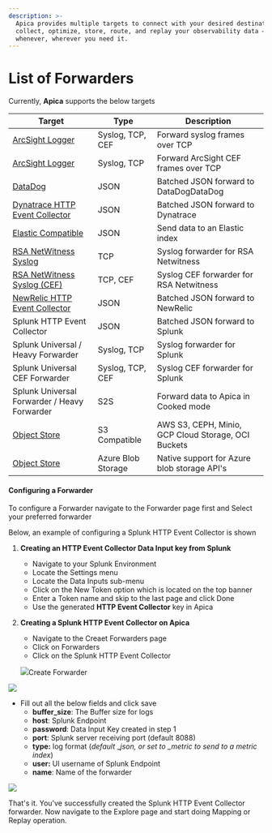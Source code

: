 ```yaml
---
description: >-
  Apica provides multiple targets to connect with your desired destination to
  collect, optimize, store, route, and replay your observability data –
  whenever, wherever you need it.
---
```


# List of Forwarders

Currently, **Apica** supports the below targets

| Target                                                                                                              | Type               | Description                                         |
| ------------------------------------------------------------------------------------------------------------------- | ------------------ | --------------------------------------------------- |
| [ArcSight Logger](https://logflow-docs.logiq.ai/security-monitor-forwarding/arc-sight)                              | Syslog, TCP, CEF   | Forward syslog frames over TCP                      |
| [ArcSight Logger](https://logflow-docs.logiq.ai/security-monitor-forwarding/arc-sight)                              | Syslog, TCP        | Forward ArcSight CEF frames over TCP                |
| [DataDog](https://logflow-docs.logiq.ai/forwarding-to-monitoring-tools/datadog-forwarding)                          | JSON               | Batched JSON forward to DataDogDataDog              |
| [Dynatrace HTTP Event Collector](https://logflow-docs.logiq.ai/forwarding-to-monitoring-tools/dynatrace-forwarding) | JSON               | Batched JSON forward to Dynatrace                   |
| [Elastic Compatible](https://logflow-docs.logiq.ai/forwarding-to-monitoring-tools/elasticsearch-forwarding)         | JSON               | Send data to an Elastic index                       |
| [RSA NetWitness Syslog](https://logflow-docs.logiq.ai/security-monitor-forwarding/rsa-new-witness)                  | TCP                | Syslog forwarder for RSA Netwitness                 |
| [RSA NetWitness Syslog (CEF)](https://logflow-docs.logiq.ai/security-monitor-forwarding/rsa-new-witness)            | TCP, CEF           | Syslog CEF forwarder for RSA Netwitness             |
| [NewRelic HTTP Event Collector](https://logflow-docs.logiq.ai/forwarding-to-monitoring-tools/new-relic-forwarding)  | JSON               | Batched JSON forward to NewRelic                    |
| Splunk HTTP Event Collector                                                                                         | JSON               | Batched JSON forward to Splunk                      |
| Splunk Universal / Heavy Forwarder                                                                                  | Syslog, TCP        | Syslog forwarder for Splunk                         |
| Splunk Universal CEF Forwarder                                                                                      | Syslog, TCP, CEF   | Syslog CEF forwarder for Splunk                     |
| Splunk Universal Forwarder / Heavy Forwarder                                                                        | S2S                | Forward data to Apica in Cooked mode                |
| [Object Store](https://logflow-docs.logiq.ai/object-store-forwarding/s3-compatible)                                 | S3 Compatible      | AWS S3, CEPH, Minio, GCP Cloud Storage, OCI Buckets |
| [Object Store](https://logflow-docs.logiq.ai/object-store-forwarding/azure-blob-storage)                            | Azure Blob Storage | Native support for Azure blob storage API's         |

#### Configuring a Forwarder <a href="#configuring-a-forwarder" id="configuring-a-forwarder"></a>

To configure a Forwarder navigate to the Forwarder page first and Select your preferred forwarder

Below, an example of configuring a Splunk HTTP Event Collector is shown

1. **Creating an HTTP Event Collector Data Input key from Splunk**
   * Navigate to your Splunk Environment
   * Locate the Settings menu
   * Locate the Data Inputs sub-menu
   * Click on the New Token option which is located on the top banner
   * Enter a Token name and skip to the last page and click Done
   * Use the generated **HTTP Event Collector** key in Apica
2.  **Creating a Splunk HTTP Event Collector on Apica**

    * Navigate to the Creaet Forwarders page
    * Click on Forwarders
    * Click on the Splunk HTTP Event Collector

    ![](https://logflow-docs.logiq.ai/\~gitbook/image?url=https%3A%2F%2F3717450363-files.gitbook.io%2F%7E%2Ffiles%2Fv0%2Fb%2Fgitbook-x-prod.appspot.com%2Fo%2Fspaces%252F8WGNQCWSTnL2NgouIRTq%252Fuploads%252FNiLIm4VAjVHsbYjVOyPl%252FScreen%2520Shot%25202023-01-02%2520at%25205.31.52%2520PM.png%3Falt%3Dmedia%26token%3Df6b21835-6e93-4eb5-ba60-bc1917cc3f3a\&width=768\&dpr=4\&quality=100\&sign=dfcdc499\&sv=1)Create Forwarder

![](https://logflow-docs.logiq.ai/\~gitbook/image?url=https%3A%2F%2F3717450363-files.gitbook.io%2F%7E%2Ffiles%2Fv0%2Fb%2Fgitbook-x-prod.appspot.com%2Fo%2Fspaces%252F8WGNQCWSTnL2NgouIRTq%252Fuploads%252FykXNAsMPz5f8dnCSDLw7%252FScreenshot%2520from%25202022-07-15%252018-18-28.png%3Falt%3Dmedia%26token%3De174eab1-1651-44d7-adb2-8fa114a692ac\&width=768\&dpr=4\&quality=100\&sign=8ce6d1fb\&sv=1)

* Fill out all the below fields and click save
  * **buffer\_size**: The Buffer size for logs
  * **host**: Splunk Endpoint
  * **password**: Data Input Key created in step 1
  * **port**: Splunk server receiving port (default 8088)
  * **type:** log format (_default_ \__json, or set to \_metric to send to a metric index_)
  * **user:** UI username of Splunk Endpoint
  * **name**: Name of the forwarder

![](https://logflow-docs.logiq.ai/\~gitbook/image?url=https%3A%2F%2F3717450363-files.gitbook.io%2F%7E%2Ffiles%2Fv0%2Fb%2Fgitbook-x-prod.appspot.com%2Fo%2Fspaces%252F8WGNQCWSTnL2NgouIRTq%252Fuploads%252FzIQvhC2Fx85oXRFufJs4%252F2022-07-15\_18-42.png%3Falt%3Dmedia%26token%3D16ed5515-c927-4451-9f3e-7167d63445a8\&width=768\&dpr=4\&quality=100\&sign=9198ca8a\&sv=1)

That's it. You've successfully created the Splunk HTTP Event Collector forwarder. Now navigate to the Explore page and start doing Mapping or Replay operation.
